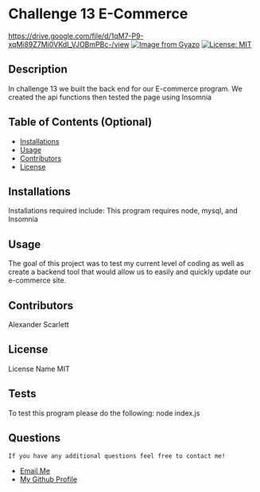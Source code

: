 # Challenge 13 E-Commerce
https://drive.google.com/file/d/1qM7-P9-xqMi89Z7Mi0VKdI_VJOBmPBc-/view
[![Image from Gyazo](https://i.gyazo.com/3e8e73f5a69b7cd9392150c22cce632d.png)](https://gyazo.com/3e8e73f5a69b7cd9392150c22cce632d)
  [![License: MIT](https://img.shields.io/badge/License-MIT-yellow.svg)](https://opensource.org/licenses/MIT) 

 ## Description
  In challenge 13 we built the back end for our E-commerce program. We created the api functions then tested the page using Insomnia
  
  ## Table of Contents (Optional)
  
  - [Installations](#installations)
  - [Usage](#usage)
  - [Contributors](#contributors)
  - [License](#license)
  
  ## Installations
  Installations required include:
 This program requires node, mysql, and Insomnia

  
  ## Usage
  
 The goal of this project was to test my current level of coding as well as create a backend tool that would allow us to easily and quickly update our e-commerce site.
      
  
  ## Contributors
  
  Alexander Scarlett
  
  
 ## License

 License Name MIT
  
  ## Tests
  To test this program please do the following:
node index.js
  
## Questions
    If you have any additional questions feel free to contact me!
  <ul>
       <li> <a href='mailto://undefined?subject="contact me&body"="hi" '> Email Me </a> </li>
        <li> <a href='https:https://github.com/APScarlett'> My Github Profile </a> </li>
    </ul>
